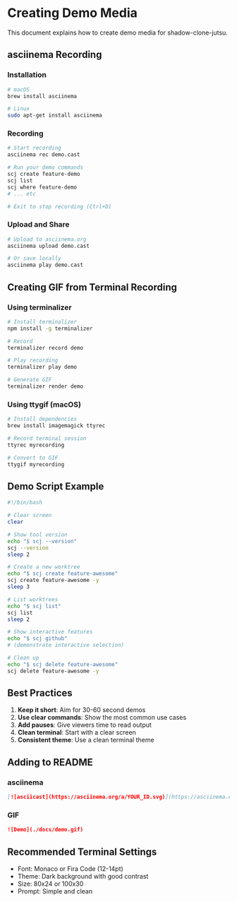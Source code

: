 # Creating Demo Media

This document explains how to create demo media for shadow-clone-jutsu.

## asciinema Recording

### Installation

```bash
# macOS
brew install asciinema

# Linux
sudo apt-get install asciinema
```

### Recording

```bash
# Start recording
asciinema rec demo.cast

# Run your demo commands
scj create feature-demo
scj list
scj where feature-demo
# ... etc

# Exit to stop recording (Ctrl+D)
```

### Upload and Share

```bash
# Upload to asciinema.org
asciinema upload demo.cast

# Or save locally
asciinema play demo.cast
```

## Creating GIF from Terminal Recording

### Using terminalizer

```bash
# Install terminalizer
npm install -g terminalizer

# Record
terminalizer record demo

# Play recording
terminalizer play demo

# Generate GIF
terminalizer render demo
```

### Using ttygif (macOS)

```bash
# Install dependencies
brew install imagemagick ttyrec

# Record terminal session
ttyrec myrecording

# Convert to GIF
ttygif myrecording
```

## Demo Script Example

```bash
#!/bin/bash

# Clear screen
clear

# Show tool version
echo "$ scj --version"
scj --version
sleep 2

# Create a new worktree
echo "$ scj create feature-awesome"
scj create feature-awesome -y
sleep 3

# List worktrees
echo "$ scj list"
scj list
sleep 2

# Show interactive features
echo "$ scj github"
# (demonstrate interactive selection)

# Clean up
echo "$ scj delete feature-awesome"
scj delete feature-awesome -y
```

## Best Practices

1. **Keep it short**: Aim for 30-60 second demos
2. **Use clear commands**: Show the most common use cases
3. **Add pauses**: Give viewers time to read output
4. **Clean terminal**: Start with a clear screen
5. **Consistent theme**: Use a clean terminal theme

## Adding to README

### asciinema

```markdown
[![asciicast](https://asciinema.org/a/YOUR_ID.svg)](https://asciinema.org/a/YOUR_ID)
```

### GIF

```markdown
![Demo](./docs/demo.gif)
```

## Recommended Terminal Settings

- Font: Monaco or Fira Code (12-14pt)
- Theme: Dark background with good contrast
- Size: 80x24 or 100x30
- Prompt: Simple and clean